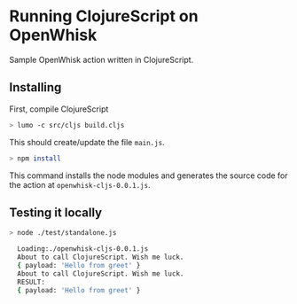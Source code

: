 Running ClojureScript on OpenWhisk
==================================

Sample OpenWhisk action written in ClojureScript.

## Installing

First, compile ClojureScript

```bash
> lumo -c src/cljs build.cljs
```
This should create/update the file `main.js`.

 ```bash
 > npm install
 ```

This command installs the node modules and generates the source code for the action at `openwhisk-cljs-0.0.1.js`.

## Testing it locally

```bash
> node ./test/standalone.js 

  Loading:./openwhisk-cljs-0.0.1.js
  About to call ClojureScript. Wish me luck.
  { payload: 'Hello from greet' }
  About to call ClojureScript. Wish me luck.
  RESULT:
  { payload: 'Hello from greet' }
```
